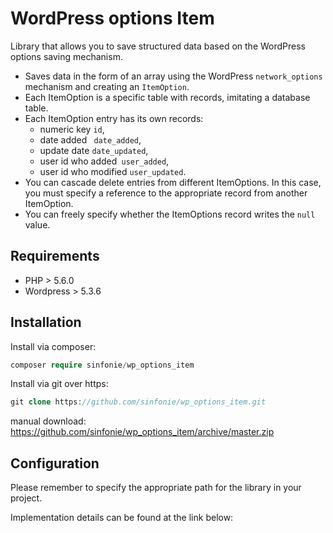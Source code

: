 # WordPress options Item

Library that allows you to save structured data based on the WordPress options saving mechanism.

- Saves data in the form of an array using the WordPress `network_options` mechanism and creating an `ItemOption`.
- Each ItemOption is a specific table with records, imitating a database table.
- Each ItemOption entry has its own records:
  - numeric key `id`,
  - date added ` date_added`,
  - update date `date_updated`,
  - user id who added` user_added`,
  - user id who modified `user_updated`.
- You can cascade delete entries from different ItemOptions. In this case, you must specify a reference to the appropriate record from another ItemOption.
- You can freely specify whether the ItemOptions record writes the `null` value.

## Requirements

  * PHP > 5.6.0
  * Wordpress > 5.3.6

## Installation

Install via composer:
```php
composer require sinfonie/wp_options_item
```

Install via git over https:
```php
git clone https://github.com/sinfonie/wp_options_item.git
```
manual download:
https://github.com/sinfonie/wp_options_item/archive/master.zip

## Configuration

Please remember to specify the appropriate path for the library in your project.

Implementation details can be found at the link below:

